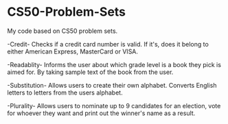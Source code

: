 # CS50-Problem-Sets
My code based on CS50 problem sets.

-Credit-
Checks if a credit card number is valid. If it's, does it belong to either American Express, MasterCard or VISA.

-Readablity-
Informs the user about which grade level is a book they pick is aimed for. By taking sample text of the book from the user.

-Substitution-
Allows users to create their own alphabet. Converts English letters to letters from the users alphabet.

-Plurality-
Allows users to nominate up to 9 candidates for an election, vote for whoever they want and print out the winner's name as a result.
